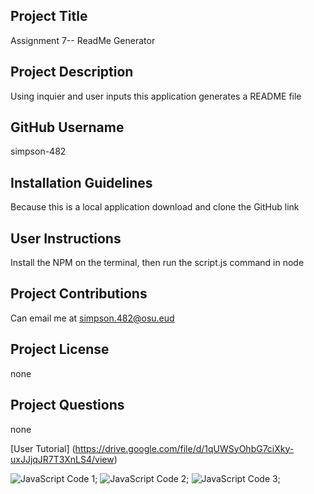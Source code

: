 
## Project Title 
Assignment 7-- ReadMe Generator
## Project Description 
Using inquier and user inputs this application generates a README file
## GitHub Username 
simpson-482
## Installation Guidelines 
Because this is a local application download and clone the GitHub link
## User Instructions 
Install the NPM on the terminal, then run the script.js command in node
## Project Contributions 
Can email me at simpson.482@osu.eud
## Project License 
none
## Project Questions
none

[User Tutorial] (https://drive.google.com/file/d/1qUWSyOhbG7ciXky-uxJJjqJR7T3XnLS4/view)

![JavaScript Code 1](/./Assets/Images/Image1.png);
![JavaScript Code 2](/./Assets/Images/Image2.png);
![JavaScript Code 3](/./Assets/Images/Image1.png);